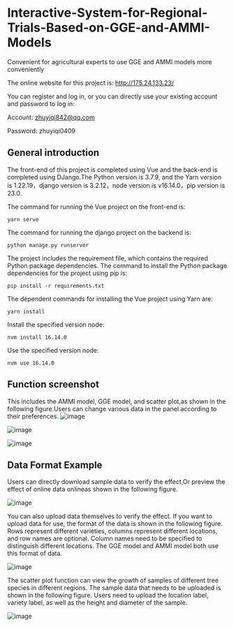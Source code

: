 # Interactive-System-for-Regional-Trials-Based-on-GGE-and-AMMI-Models
Convenient for agricultural experts to use GGE and AMMI models more conveniently

The online website for this project is:
http://175.24.133.23/

You can register and log in, or you can directly use your existing account and password to log in:

Account: zhuyiqi842@qq.com

Password: zhuyiqi0409

## General introduction
The front-end of this project is completed using Vue and the back-end is completed using DJango.The Python version is 3.7.9, and the Yarn version is 1.22.19，django version is 3.2.12，node version is v16.14.0，pip version is 23.0.

The command for running the Vue project on the front-end is:
```
yarn serve
```
The command for running the django project on the backend is:
```
python manage.py runserver
```
The project includes the requirement file, which contains the required Python package dependencies. The command to install the Python package dependencies for the project using pip is:
```
pip install -r requirements.txt
```
The dependent commands for installing the Vue project using Yarn are:
```
yarn install
```
Install the specified version node:
```
nvm install 16.14.0
```
Use the specified version node:
```
nvm use 16.14.0
```

## Function screenshot
This includes the AMMI model, GGE model, and scatter plot,as shown in the following figure.Users can change various data in the panel according to their preferences.
![image](https://github.com/strong-Tom/Interactive-System-for-Regional-Trials-Based-on-GGE-and-AMMI-Models/assets/54710966/8f4e60c7-9ae6-4bec-9148-8a1cb71ddce0)

![image](https://github.com/strong-Tom/Interactive-System-for-Regional-Trials-Based-on-GGE-and-AMMI-Models/assets/54710966/008fe9e0-e308-44ea-8f78-3ed987be14dd)

![image](https://github.com/strong-Tom/Interactive-System-for-Regional-Trials-Based-on-GGE-and-AMMI-Models/assets/54710966/be59eb9a-03e9-4502-9ece-ca07c919e865)

## Data Format Example
Users can directly download sample data to verify the effect,Or preview the effect of online data onlineas shown in the following figure.

![image](https://github.com/strong-Tom/Interactive-System-for-Regional-Trials-Based-on-GGE-and-AMMI-Models/assets/54710966/27094d64-97d2-491a-a15a-c14cfcf08357)

You can also upload data themselves to verify the effect. If you want to upload data for use, the format of the data is shown in the following figure. Rows represent different varieties, columns represent different locations, and row names are optional. Column names need to be specified to distinguish different locations. The GGE model and AMMI model both use this format of data.

![image](https://github.com/strong-Tom/Interactive-System-for-Regional-Trials-Based-on-GGE-and-AMMI-Models/assets/54710966/3ee4696a-8d2f-4ed2-ae09-eca90ebb8e5f)

The scatter plot function can view the growth of samples of different tree species in different regions. The sample data that needs to be uploaded is shown in the following figure. Users need to upload the location label, variety label, as well as the height and diameter of the sample.

![image](https://github.com/strong-Tom/Interactive-System-for-Regional-Trials-Based-on-GGE-and-AMMI-Models/assets/54710966/e88a44bf-7213-4c93-8b6f-7017b6783de7)

